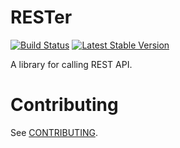 # RESTer

[![Build Status](https://travis-ci.org/104corp/php-rester.svg?branch=master)](https://travis-ci.org/104corp/php-rester)
[![Latest Stable Version](https://poser.pugx.org/104corp/php-rester/v/stable)](https://packagist.org/packages/104corp/php-rester)

A library for calling REST API.

# Contributing

See [CONTRIBUTING](CONTRIBUTING.md).
